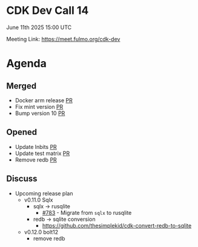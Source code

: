 # CDK Dev Call 14
June 11th 2025 15:00 UTC 

Meeting Link: https://meet.fulmo.org/cdk-dev

# Agenda 

## Merged
- Docker arm release [PR](https://github.com/cashubtc/cdk/pull/805)
- Fix mint version [PR](https://github.com/cashubtc/cdk/pull/803)
- Bump version 10 [PR](https://github.com/cashubtc/cdk/pull/797)

## Opened
- Update lnbits [PR](https://github.com/cashubtc/cdk/pull/802)
- Update test matrix [PR](https://github.com/cashubtc/cdk/pull/799)
- Remove redb [PR](https://github.com/cashubtc/cdk/pull/787)

## Discuss
- Upcoming release plan
    - v0.11.0 Sqlx
        - sqlx -> rusqlite
            - [#783](https://github.com/cashubtc/cdk/pull/783) - Migrate from `sqlx` to rusqlite
        - redb -> sqlite conversion
            - https://github.com/thesimplekid/cdk-convert-redb-to-sqlite
    - v0.12.0 bolt12  
        - remove redb
